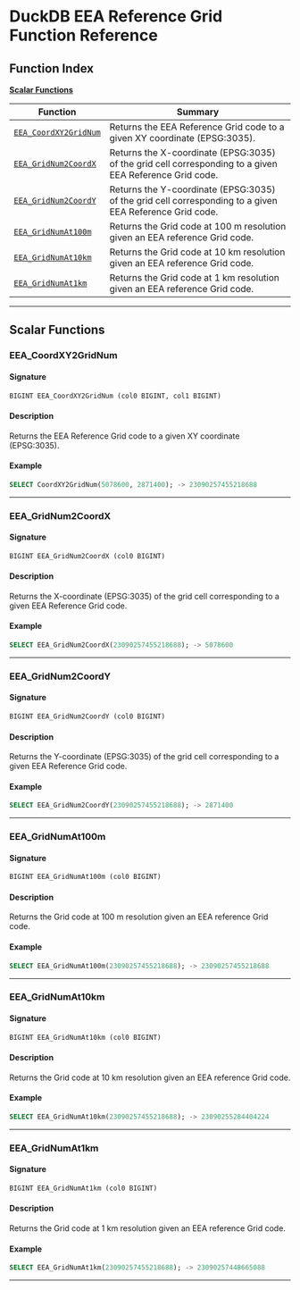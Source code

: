 # DuckDB EEA Reference Grid Function Reference

## Function Index 
**[Scalar Functions](#scalar-functions)**

| Function | Summary |
| --- | --- |
| [`EEA_CoordXY2GridNum`](#eea_coordxy2gridnum) | Returns the EEA Reference Grid code to a given XY coordinate (EPSG:3035). |
| [`EEA_GridNum2CoordX`](#eea_gridnum2coordx) | Returns the X-coordinate (EPSG:3035) of the grid cell corresponding to a given EEA Reference Grid code. |
| [`EEA_GridNum2CoordY`](#eea_gridnum2coordy) | Returns the Y-coordinate (EPSG:3035) of the grid cell corresponding to a given EEA Reference Grid code. |
| [`EEA_GridNumAt100m`](#eea_gridnumat100m) | Returns the Grid code at 100 m resolution given an EEA reference Grid code. |
| [`EEA_GridNumAt10km`](#eea_gridnumat10km) | Returns the Grid code at 10 km resolution given an EEA reference Grid code. |
| [`EEA_GridNumAt1km`](#eea_gridnumat1km) | Returns the Grid code at 1 km resolution given an EEA reference Grid code. |

----

## Scalar Functions

### EEA_CoordXY2GridNum


#### Signature

```sql
BIGINT EEA_CoordXY2GridNum (col0 BIGINT, col1 BIGINT)
```

#### Description

Returns the EEA Reference Grid code to a given XY coordinate (EPSG:3035).

#### Example

```sql
SELECT CoordXY2GridNum(5078600, 2871400); -> 23090257455218688
```

----

### EEA_GridNum2CoordX


#### Signature

```sql
BIGINT EEA_GridNum2CoordX (col0 BIGINT)
```

#### Description

Returns the X-coordinate (EPSG:3035) of the grid cell corresponding to a given EEA Reference Grid code.

#### Example

```sql
SELECT EEA_GridNum2CoordX(23090257455218688); -> 5078600
```

----

### EEA_GridNum2CoordY


#### Signature

```sql
BIGINT EEA_GridNum2CoordY (col0 BIGINT)
```

#### Description

Returns the Y-coordinate (EPSG:3035) of the grid cell corresponding to a given EEA Reference Grid code.

#### Example

```sql
SELECT EEA_GridNum2CoordY(23090257455218688); -> 2871400
```

----

### EEA_GridNumAt100m


#### Signature

```sql
BIGINT EEA_GridNumAt100m (col0 BIGINT)
```

#### Description

Returns the Grid code at 100 m resolution given an EEA reference Grid code.

#### Example

```sql
SELECT EEA_GridNumAt100m(23090257455218688); -> 23090257455218688
```

----

### EEA_GridNumAt10km


#### Signature

```sql
BIGINT EEA_GridNumAt10km (col0 BIGINT)
```

#### Description

Returns the Grid code at 10 km resolution given an EEA reference Grid code.

#### Example

```sql
SELECT EEA_GridNumAt10km(23090257455218688); -> 23090255284404224
```

----

### EEA_GridNumAt1km


#### Signature

```sql
BIGINT EEA_GridNumAt1km (col0 BIGINT)
```

#### Description

Returns the Grid code at 1 km resolution given an EEA reference Grid code.

#### Example

```sql
SELECT EEA_GridNumAt1km(23090257455218688); -> 23090257448665088
```

----

